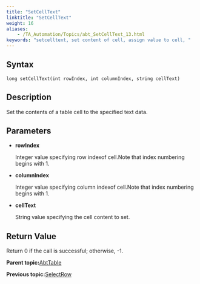```yaml
--- 
title: "SetCellText"
linktitle: "SetCellText"
weight: 16
aliases: 
    - /TA_Automation/Topics/abt_SetCellText_13.html
keywords: "setcelltext, set content of cell, assign value to cell, "
---
```


## Syntax

`long setCellText(int rowIndex, int columnIndex, string cellText)`

## Description

Set the contents of a table cell to the specified text data.

## Parameters

-   **rowIndex**

    Integer value specifying row indexof cell.Note that index numbering begins with 1.

-   **columnIndex**

    Integer value specifying column indexof cell.Note that index numbering begins with 1.

-   **cellText**

    String value specifying the cell content to set.


## Return Value

Return 0 if the call is successful; otherwise, -1.

**Parent topic:**[AbtTable](/TA_Automation/Topics/abt_AbtTable.html)

**Previous topic:**[SelectRow](/TA_Automation/Topics/abt_SelectRow_13.html)

